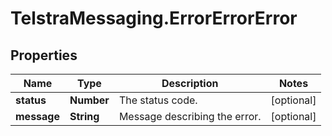 # TelstraMessaging.ErrorErrorError

## Properties
Name | Type | Description | Notes
------------ | ------------- | ------------- | -------------
**status** | **Number** | The status code. | [optional] 
**message** | **String** | Message describing the error. | [optional] 


